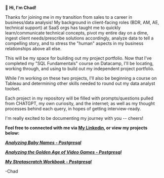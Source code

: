 🌱 **Hi, I'm Chad!**

Thanks for joining me in my transition from sales to a career in business/data analysis! My background in client-facing roles (BDR, AM, AE, technical support) at SaaS orgs has taught me to quickly learn/communicate technical concepts, pivot my entire day on a dime, ingest client needs/prescribe solutions accordingly, analyze data to tell a compelling story, and to stress the "human" aspects in my business relationships above all else.

This will be my space for building out my project portfolio. Now that I've completed my "SQL Fundamentals" course on Datacamp, I'll be locating, working through, and using to build out my independent project portfolio.

While I'm working on these two projects, I'll also be beginning a course on Tableau and determining other skills needed to round out my data analyst toolset.

Each project in my repository will be filled with prompts/questions pulled from CHATGPT, my own curiosity, and the internet; as well as my thought processes behind each query, in hopes of getting interview-ready.

I'm really excited to be documenting my journey with you -- cheers!

**Feel free to connected with me via [My Linkedin](https://www.linkedin.com/in/chad-wallace/), or view my projects below:**

***[Analyzing Baby Names - Postgresql](https://github.com/ckwallace58/SQL-Projects-Notebook/tree/master/Analyzing-Baby-Names)***

***[Analyzing the Golden Age of Video Games - Postgresql](https://github.com/ckwallace58/SQL-Projects-Notebook/tree/master/Golden-Age-Of-Video-Games)***

***[My Stratascratch Workbook - Postgresql](https://github.com/ckwallace58/SQL-Projects-Notebook/tree/master/Stratascratch%20Problems)***

-Chad 

